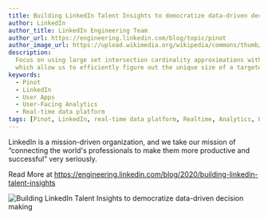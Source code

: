 ```yaml
---
title: Building LinkedIn Talent Insights to democratize data-driven decision making
author: LinkedIn
author_title: LinkedIn Engineering Team
author_url: https://engineering.linkedin.com/blog/topic/pinot
author_image_url: https://upload.wikimedia.org/wikipedia/commons/thumb/e/e9/Linkedin_icon.svg/512px-Linkedin_icon.svg.png
description:
  Focus on using large set intersection cardinality approximations with Apache Pinot and Theta Sketches,
  which allow us to efficiently figure out the unique size of a targeted audience when factoring in multiple criteria of an advertising campaign.
keywords:
  - Pinot
  - LinkedIn
  - User Apps
  - User-Facing Analytics
  - Real-time data platform
tags: [Pinot, LinkedIn, real-time data platform, Realtime, Analytics, User-Facing Analytics]
---
```


LinkedIn is a mission-driven organization, and we take our mission of “connecting the world's professionals to make them more productive and successful” very seriously.

Read More at https://engineering.linkedin.com/blog/2020/building-linkedin-talent-insights

![Building LinkedIn Talent Insights to democratize data-driven decision making](https://content.linkedin.com/content/dam/engineering/site-assets/images/blog/posts/2020/06/lti-1.png)

